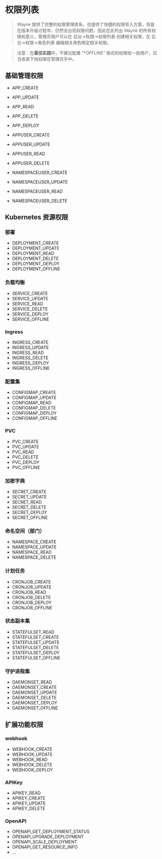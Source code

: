 # 权限列表

> Wayne 提供了完整的权限管理体系，也提供了快捷的权限导入方案，但是在版本升级过程中，仍然会出现权限问题，因此在此列出 Wayne 的所有权限和意义，管理员用户可以在 后台->权限->权限列表 创建相关权限，在 后台->权限->角色列表 编辑相关角色绑定相关权限。

> 注意：在**最佳实践**中，不建议配置 “*OFFLINE” 格式的权限给一般用户，应当收紧下线权限在管理员手中。

## 基础管理权限

- APP_CREATE
- APP_UPDATE
- APP_READ
- APP_DELETE
- APP_DEPLOY

- APPUSER_CREATE
- APPUSER_UPDATE
- APPUSER_READ
- APPUSER_DELETE

- NAMESPACEUSER_CREATE
- NAMESPACEUSER_UPDATE
- NAMESPACEUSER_READ
- NAMESPACEUSER_DELETE

## Kubernetes 资源权限

### 部署
- DEPLOYMENT_CREATE
- DEPLOYMENT_UPDATE
- DEPLOYMENT_READ
- DEPLOYMENT_DELETE
- DEPLOYMENT_DEPLOY
- DEPLOYMENT_OFFLINE

### 负载均衡
- SERVICE_CREATE
- SERVICE_UPDATE
- SERVICE_READ
- SERVICE_DELETE
- SERVICE_DEPLOY
- SERVICE_OFFLINE

### Ingress
- INGRESS_CREATE
- INGRESS_UPDATE
- INGRESS_READ
- INGRESS_DELETE
- INGRESS_DEPLOY
- INGRESS_OFFLINE

### 配置集
- CONFIGMAP_CREATE
- CONFIGMAP_UPDATE
- CONFIGMAP_READ
- CONFIGMAP_DELETE
- CONFIGMAP_DEPLOY
- CONFIGMAP_OFFLINE

### PVC
- PVC_CREATE
- PVC_UPDATE
- PVC_READ
- PVC_DELETE
- PVC_DEPLOY
- PVC_OFFLINE

### 加密字典
- SECRET_CREATE
- SECRET_UPDATE
- SECRET_READ
- SECRET_DELETE
- SECRET_DEPLOY
- SECRET_OFFLINE

### 命名空间（部门）
- NAMESPACE_CREATE
- NAMESPACE_UPDATE
- NAMESPACE_READ
- NAMESPACE_DELETE

### 计划任务
- CRONJOB_CREATE
- CRONJOB_UPDATE
- CRONJOB_READ
- CRONJOB_DELETE
- CRONJOB_DEPLOY
- CRONJOB_OFFLINE

### 状态副本集
- STATEFULSET_READ
- STATEFULSET_CREATE
- STATEFULSET_UPDATE
- STATEFULSET_DELETE
- STATEFULSET_DEPLOY
- STATEFULSET_OFFLINE

### 守护进程集
- DAEMONSET_READ
- DAEMONSET_CREATE
- DAEMONSET_UPDATE
- DAEMONSET_DELETE
- DAEMONSET_DEPLOY
- DAEMONSET_OFFLINE

## 扩展功能权限

### webhook
- WEBHOOK_CREATE
- WEBHOOK_UPDATE
- WEBHOOK_READ
- WEBHOOK_DELETE
- WEBHOOK_DEPLOY

### APIKey
- APIKEY_READ
- APIKEY_CREATE
- APIKEY_UPDATE
- APIKEY_DELETE

### OpenAPI
- OPENAPI_GET_DEPLOYMENT_STATUS
- OPENAPI_UPGRADE_DEPLOYMENT
- OPENAPI_SCALE_DEPLOYMENT
- OPENAPI_GET_RESOURCE_INFO
- ...